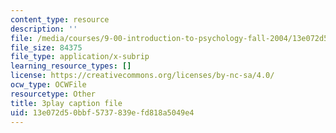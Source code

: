 ```yaml
---
content_type: resource
description: ''
file: /media/courses/9-00-introduction-to-psychology-fall-2004/13e072d50bbf5737839efd818a5049e4_10501.vtt
file_size: 84375
file_type: application/x-subrip
learning_resource_types: []
license: https://creativecommons.org/licenses/by-nc-sa/4.0/
ocw_type: OCWFile
resourcetype: Other
title: 3play caption file
uid: 13e072d5-0bbf-5737-839e-fd818a5049e4
---
```

